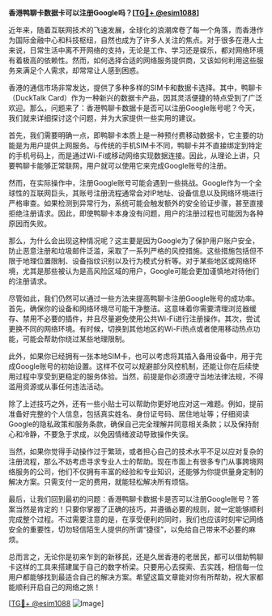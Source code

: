 **香港鸭聊卡数据卡可以注册Google吗？[[TG💪+ @esim1088](https://t.me/s/esim1088)]**

近年来，随着互联网技术的飞速发展，全球化的浪潮席卷了每一个角落，而香港作为国际金融中心和科技枢纽，自然也成为了许多人关注的焦点。对于很多在港人士来说，日常生活中离不开网络的支持，无论是工作、学习还是娱乐，都对网络环境有着极高的依赖性。然而，如何选择合适的网络服务提供商，又该如何利用这些服务来满足个人需求，却常常让人感到困惑。

香港的通信市场非常发达，提供了多种多样的SIM卡和数据卡选择。其中，鸭聊卡（DuckTalk Card）作为一种新兴的数据卡产品，因其灵活便捷的特点受到了广泛欢迎。那么，问题来了：香港鸭聊卡数据卡是否可以注册Google账号呢？今天，我们就来详细探讨这个问题，并为大家提供一些实用的建议。

首先，我们需要明确一点，即鸭聊卡本质上是一种预付费移动数据卡，它主要的功能是为用户提供上网服务。与传统的手机SIM卡不同，鸭聊卡并不直接绑定到特定的手机号码上，而是通过Wi-Fi或移动网络实现数据连接。因此，从理论上讲，只要鸭聊卡能够正常联网，用户就可以使用它来完成Google账号的注册。

然而，在实际操作中，注册Google账号可能会遇到一些挑战。Google作为一个全球性的互联网巨头，其账号注册流程通常会对IP地址、设备信息以及网络环境进行严格审查。如果检测到异常行为，系统可能会触发额外的安全验证步骤，甚至直接拒绝注册请求。因此，即使鸭聊卡本身没有问题，用户的注册过程也可能因为各种原因而失败。

那么，为什么会出现这种情况呢？这主要是因为Google为了保护用户账户安全，防止恶意注册和垃圾邮件泛滥，采取了一系列严格的风控措施。这些措施包括但不限于地理位置限制、设备指纹识别以及行为模式分析等。对于某些地区或网络环境，尤其是那些被认为是高风险区域的用户，Google可能会更加谨慎地对待他们的注册请求。

尽管如此，我们仍然可以通过一些方法来提高鸭聊卡注册Google账号的成功率。首先，确保你的设备和网络环境尽可能干净整洁。这意味着你需要清理浏览器缓存、禁用不必要的插件，并且尽量避免使用公共Wi-Fi进行注册操作。其次，尝试更换不同的网络环境。有时候，切换到其他地区的Wi-Fi热点或者使用移动热点功能，可能会帮助你绕过某些地理限制。

此外，如果你已经拥有一张本地SIM卡，也可以考虑将其插入备用设备中，用于完成Google账号的初始设置。这样不仅可以规避部分风控机制，还能让你在后续使用过程中享受到更稳定的服务体验。当然，前提是你必须遵守当地法律法规，不得滥用资源或从事任何违法活动。

除了上述技巧之外，还有一些小贴士可以帮助你更好地应对这一难题。例如，提前准备好完整的个人信息，包括真实姓名、身份证号码、居住地址等；仔细阅读Google的隐私政策和服务条款，确保自己完全理解并同意相关条款；以及保持耐心和冷静，不要急于求成，以免因情绪波动导致操作失误。

当然，如果你觉得手动操作过于繁琐，或者担心自己的技术水平不足以应对复杂的注册流程，那么不妨考虑寻求专业人士的帮助。现在市面上有很多专门从事跨境网络服务的公司，他们不仅拥有丰富的经验和专业知识，还能够为你提供量身定制的解决方案。只需支付一定的费用，就能轻松解决所有烦恼。

最后，让我们回到最初的问题：香港鸭聊卡数据卡是否可以注册Google账号？答案当然是肯定的！只要你掌握了正确的技巧，并遵循必要的规则，就一定能够顺利完成整个过程。不过需要注意的是，在享受便利的同时，我们也应该时刻牢记网络安全的重要性，切勿轻信陌生人提供的所谓“捷径”，以免给自己带来不必要的麻烦。

总而言之，无论你是初来乍到的新移民，还是久居香港的老居民，都可以借助鸭聊卡这样的工具来搭建属于自己的数字桥梁。只要用心去探索、去实践，相信每一位用户都能够找到最适合自己的解决方案。希望这篇文章能对你有所帮助，祝大家都能顺利开启自己的网络之旅！

[[TG💪+ @esim1088](https://t.me/s/esim1088) ![Image](https://i.postimg.cc/4NQfJmqS/Snipaste-2025-05-13-00-14-12.png)]